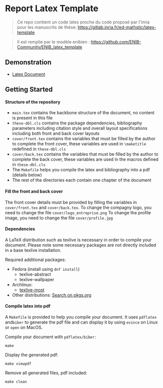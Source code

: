 # Report Latex Template 

> Ce repo contient un code latex proche du code proposé par l'inria pour les manuscrits de thèse: https://gitlab.inria.fr/ed-mathstic/latex-template

> Il est remplie par le modèle enibien : https://github.com/ENIB-Community/ENIB_latex_template

## Demonstration

* [Latex Document](https://github.com/vincentchoqueuse/ENIB_latex_template/blob/main/main.pdf)


## Getting Started

#### Structure of the repository

- `main.tex` contains the backbone structure of the document, no content is present in this file
- `these-dbl.cls` contains the package dependencies, bibliography parameters including citation style and overall layout specifications including both front and back cover layouts
- `cover/front.tex` contains the variables that must be filled by the author to complete the front cover, these variables are used in `\maketitle` redefined in `these-dbl.cls`
- `cover/back.tex` contains the variables that must be filled by the author to complete the back cover, these variables are used in the macros defined in `these-dbl.cls`
- The `Makefile` helps you compile the latex and bibliography into a pdf (details below)
- The rest of the directories each contain one chapter of the document

#### Fill the front and back cover

The front cover details must be provided by filling the variables in `cover/front.tex` and `cover/back.tex`.
To change the compagny logo, you need to change the file `cover/logo_entreprise.png`
To change the profile image, you need to change the file `cover/profile.jpg`

#### Dependencies

A LaTeX distribution such as texlive is necessary in order to compile your document. Please note some necessary packages are not directly included in a base texlive installation.

Required additional packages:

- Fedora (install using `dnf install`)
	- texlive-abstract
	- texlive-wallpaper
- Archlinux:
	- [texlive-most](https://wiki.archlinux.org/title/TeX_Live)
- Other distributions: [Search on pkgs.org](https://pkgs.org/search/?q=texlive-full)

#### Compile latex into pdf

A `Makefile` is provided to help you compile your document. It uses `pdflatex` and`biber` to generate the pdf file and can display it by using `evince` on Linux or `open` on MacOS.

Compile your document with `pdflatex/biber`:

	make

Display the generated pdf:

	make viewpdf

Remove all generated files, pdf included:

	make clean

